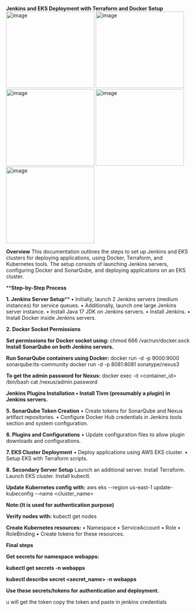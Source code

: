 **Jenkins and EKS Deployment with Terraform and Docker Setup**
<img width="241" height="209" alt="image" src="https://github.com/user-attachments/assets/9b228bee-5684-4710-b473-f1288a4afd01" />
<img width="241" height="209" alt="image" src="https://github.com/user-attachments/assets/a263490a-dde5-4a85-92ba-88f4de6244ff" />
<img width="241" height="209" alt="image" src="https://github.com/user-attachments/assets/a801fbf7-66ed-453d-a6c2-3db01b21d7dc" />
<img width="241" height="209" alt="image" src="https://github.com/user-attachments/assets/a3ffeec0-02e1-4d1a-9671-1b8410f57cff" />
<img width="241" height="209" alt="image" src="https://github.com/user-attachments/assets/ace329ae-271b-4ea9-ab60-5576c4209056" />

**Overview**
This documentation outlines the steps to set up Jenkins and EKS clusters for deploying applications, using Docker, Terraform, and Kubernetes tools. The setup consists of launching Jenkins servers, configuring Docker and SonarQube, and deploying applications on an EKS cluster.

****Step-by-Step Process**

**1. Jenkins Server Setup****
•	Initially, launch 2 Jenkins servers (medium instances) for service queues.
•	Additionally, launch one large Jenkins server instance.
•	Install Java 17 JDK on Jenkins servers.
•	Install Jenkins.
•	Install Docker inside Jenkins servers.

**2. Docker Socket Permissions**

**Set permissions for Docker socket using:**
chmod 666 /var/run/docker.sock
**Install SonarQube on both Jenkins servers.**

**Run SonarQube containers using Docker:**
docker run -d -p 9000:9000 sonarqube:lts-community
docker run -d -p 8081:8081 sonatype/nexus3

**To get the admin password for Nexus:**
docker exec -it <container_id> /bin/bash
cat /nexus/admin.password

**Jenkins Plugins Installation**
**•	Install Tivm (presumably a plugin) in Jenkins servers.**

**5. SonarQube Token Creation**
•	Create tokens for SonarQube and Nexus artifact repositories.
•	Configure Docker Hub credentials in Jenkins tools section and system configuration.

**6. Plugins and Configurations**
•	Update configuration files to allow plugin downloads and configurations.

**7. EKS Cluster Deployment**
•	Deploy applications using AWS EKS cluster.
•	Setup EKS with Terraform scripts.

**8. Secondary Server Setup**
Launch an additional server.
Install Terraform.
Launch EKS cluster.
Install kubectl.

**Update Kubernetes config with:**
aws eks --region us-east-1 update-kubeconfig --name <cluster_name>

**Note:(It is used for authentication purpose)**

**Verify nodes with:**
kubectl get nodes

**Create Kubernetes resources:**
•	Namespace
•	ServiceAccount
•	Role
•	RoleBinding
• ⁠Create tokens for these resources.

**Final steps**

**Get secrets for namespace webapps:**

**kubectl get secrets -n webapps**

**kubectl describe secret <secret_name> -n webapps**

**Use these secrets/tokens for authentication and deployment.**

u will get the token copy the token and paste in jenkins credentials
